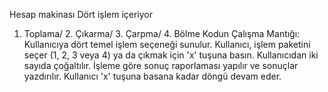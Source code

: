 Hesap makinası
Dört işlem içeriyor 
1. Toplama/ 2. Çıkarma/ 3. Çarpma/ 4. Bölme
Kodun Çalışma Mantığı:
Kullanıcıya dört temel işlem seçeneği sunulur.
Kullanıcı, işlem paketini seçer (1, 2, 3 veya 4) ya da çıkmak için 'x' tuşuna basın.
Kullanıcıdan iki sayıda çoğaltılır.
İşleme göre sonuç raporlaması yapılır ve sonuçlar yazdırılır.
Kullanıcı 'x' tuşuna basana kadar döngü devam eder.
